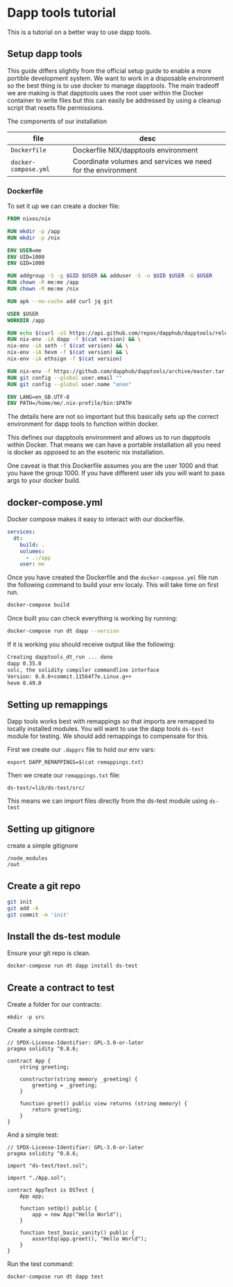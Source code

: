 # Dapp tools tutorial

This is a tutorial on a better way to use dapp tools.

## Setup dapp tools

This guide differs slightly from the official setup guide to enable a more portible development system. We want to work in a disposable environment so the best thing is to use docker to manage dapptools. The main tradeoff we are making is that dapptools uses the root user within the Docker container to write files but this can easily be addressed by using a cleanup script that resets file permissions.

The components of our installation

| file                 | desc                                                        |
| -------------------- | ----------------------------------------------------------- |
| `Dockerfile`         | Dockerfile NIX/dapptools environment                        |
| `docker-compose.yml` | Coordinate volumes and services we need for the environment |

### Dockerfile

To set it up we can create a docker file:

```Dockerfile
FROM nixos/nix

RUN mkdir -p /app
RUN mkdir -p /nix

ENV USER=me
ENV UID=1000
ENV GID=1000

RUN addgroup -S -g $GID $USER && adduser -S -u $UID $USER -G $USER
RUN chown -R me:me /app
RUN chown -R me:me /nix

RUN apk --no-cache add curl jq git

USER $USER
WORKDIR /app

RUN echo $(curl -sS https://api.github.com/repos/dapphub/dapptools/releases/latest | jq -r .tarball_url) > version
RUN nix-env -iA dapp -f $(cat version) && \
nix-env -iA seth -f $(cat version) && \
nix-env -iA hevm -f $(cat version) && \
nix-env -iA ethsign -f $(cat version)

RUN nix-env -f https://github.com/dapphub/dapptools/archive/master.tar.gz -iA solc-static-versions.solc_0_8_6
RUN git config --global user.email ""
RUN git config --global user.name "anon"

ENV LANG=en_GB.UTF-8
ENV PATH=/home/me/.nix-profile/bin:$PATH

```

The details here are not so important but this basically sets up the correct environment for dapp tools to function within docker. 

This defines our dapptools environment and allows us to run dapptools within Docker. That means we can have a portable installation all you need is docker as opposed to an the esoteric nix installation.

One caveat is that this Dockerfile assumes you are the user 1000 and that you have the group 1000. If you have different user ids you will want to pass args to your docker build.

## docker-compose.yml

Docker compose makes it easy to interact with our dockerfile.

```yaml
services:
  dt:
    build: .
    volumes:
      - .:/app
    user: me
```

Once you have created the Dockerfile and the `docker-compose.yml` file run the following command to build your env localy. This will take time on first run.

```bash
docker-compose build
```

Once built you can check everything is working by running:

```bash
docker-compose run dt dapp --version
```

If it is working you should receive output like the following:

```bash
Creating dapptools_dt_run ... done
dapp 0.35.0
solc, the solidity compiler commandline interface
Version: 0.8.6+commit.11564f7e.Linux.g++
hevm 0.49.0
```

## Setting up remappings

Dapp tools works best with remappings so that imports are remapped to locally installed modules. You will want to use the dapp tools `ds-test` module for testing. We should add remappings to compensate for this.

First we create our `.dapprc` file to hold our env vars:

```
export DAPP_REMAPPINGS=$(cat remappings.txt)
```

Then we create our `remappings.txt` file:

```
ds-test/=lib/ds-test/src/
```

This means we can import files directly from the ds-test module using `ds-test`

## Setting up gitignore

create a simple gitignore

```
/node_modules
/out
```

## Create a git repo

```bash
git init
git add -A
git commit -m 'init'
```

## Install the ds-test module

Ensure your git repo is clean.

```bash
docker-compose run dt dapp install ds-test
```

## Create a contract to test

Create a folder for our contracts:

```
mkdir -p src
```

Create a simple contract:

```solidity
// SPDX-License-Identifier: GPL-3.0-or-later
pragma solidity ^0.8.6;

contract App {
    string greeting;

    constructor(string memory _greeting) {
        greeting = _greeting;
    }

    function greet() public view returns (string memory) {
        return greeting;
    }
}

```

And a simple test:

```solidity
// SPDX-License-Identifier: GPL-3.0-or-later
pragma solidity ^0.8.6;

import "ds-test/test.sol";

import "./App.sol";

contract AppTest is DSTest {
    App app;

    function setUp() public {
        app = new App("Hello World");
    }

    function test_basic_sanity() public {
        assertEq(app.greet(), "Hello World");
    }
}

```

Run the test command:

```
docker-compose run dt dapp test
```
